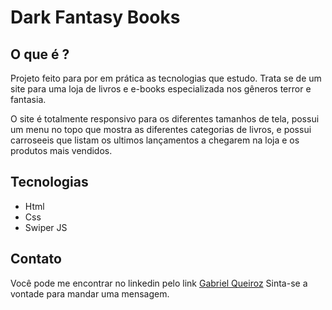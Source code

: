 # Dark Fantasy Books

## O que é ?
Projeto feito para por em prática as tecnologias que estudo.
Trata se de um site para uma loja de livros e e-books especializada nos gêneros terror e fantasia.

O site é totalmente responsivo para os diferentes tamanhos de tela, possui um menu no topo que mostra as diferentes categorias de livros,
e possui carroseeis que listam os ultimos lançamentos a chegarem na loja e os produtos mais vendidos.

## Tecnologias
- Html
- Css
- Swiper JS

## Contato
Você pode me encontrar no linkedin pelo link [Gabriel Queiroz](www.linkedin.com/in/gabriel-de-queiroz-24146b236 "Perfil de Gabriel Queiroz")
Sinta-se a vontade para mandar uma mensagem.


